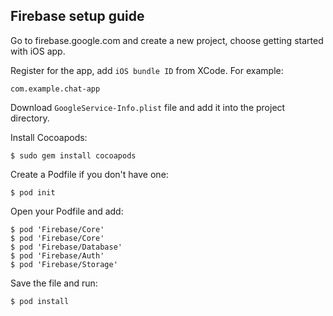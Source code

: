 ## Firebase setup guide
Go to firebase.google.com and create a new project, choose getting started with iOS app.

Register for the app, add `iOS bundle ID` from XCode. For example:
```
com.example.chat-app
```
Download `GoogleService-Info.plist` file and add it into the project directory.

Install Cocoapods:
```
$ sudo gem install cocoapods
```
Create a Podfile if you don't have one:
```
$ pod init
```
Open your Podfile and add:
```
$ pod 'Firebase/Core'
$ pod 'Firebase/Core'
$ pod 'Firebase/Database'
$ pod 'Firebase/Auth'
$ pod 'Firebase/Storage'
```
Save the file and run:
```
$ pod install
```
